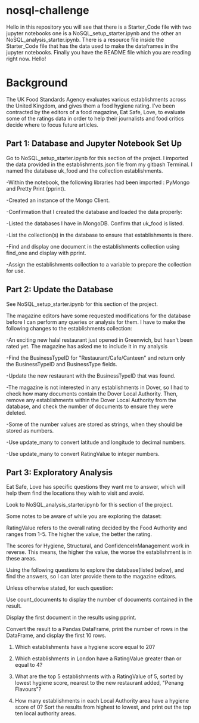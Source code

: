 # nosql-challenge
Hello in this repository you will see that there is a Starter_Code file with two jupyter notebooks one is a NoSQL_setup_starter.ipynb  and the other an NoSQL_analysis_starter.ipynb. There is a resource file inside the Starter_Code file that has the data used to make the dataframes in the jupyter notebooks.
Finally you have the README file which you are reading right now. Hello!
# Background
The UK Food Standards Agency evaluates various establishments across the United Kingdom, and gives them a food hygiene rating. I've been contracted by the editors of a food magazine, Eat Safe, Love, to evaluate some of the ratings data in order to help their journalists and food critics decide where to focus future articles.
## Part 1: Database and Jupyter Notebook Set Up
Go to NoSQL_setup_starter.ipynb for this section of the project.
I imported the data provided in the establishments.json file from my gitbash Terminal. I named the database uk_food and the collection establishments. 

-Within the notebook, the following libraries had been imported : PyMongo and Pretty Print (pprint).

-Created an instance of the Mongo Client.

-Confirmation that I created the database and loaded the data properly:

-Listed the databases I have in MongoDB. Confirm that uk_food is listed.

-List the collection(s) in the database to ensure that establishments is there.

-Find and display one document in the establishments collection using find_one and display with pprint.

-Assign the establishments collection to a variable to prepare the collection for use.

## Part 2: Update the Database

See NoSQL_setup_starter.ipynb for this section of the project.

The magazine editors have some requested modifications for the database before I can perform any queries or analysis for them. I have to make the following changes to the establishments collection:

-An exciting new halal restaurant just opened in Greenwich, but hasn't been rated yet. The magazine has asked me to include it in my analysis

-Find the BusinessTypeID for "Restaurant/Cafe/Canteen" and return only the BusinessTypeID and BusinessType fields.

-Update the new restaurant with the BusinessTypeID that was found.

-The magazine is not interested in any establishments in Dover, so I had to check how many documents contain the Dover Local Authority. Then, remove any establishments within the Dover Local Authority from the database, and check the number of documents to ensure they were deleted.

-Some of the number values are stored as strings, when they should be stored as numbers.

-Use update_many to convert latitude and longitude to decimal numbers.

-Use update_many to convert RatingValue to integer numbers.

## Part 3: Exploratory Analysis

Eat Safe, Love has specific questions they want me to answer, which will help them find the locations they wish to visit and avoid.

Look to NoSQL_analysis_starter.ipynb for this section of the project.

Some notes to be aware of while you are exploring the dataset:

RatingValue refers to the overall rating decided by the Food Authority and ranges from 1-5. The higher the value, the better the rating.

The scores for Hygiene, Structural, and ConfidenceInManagement work in reverse. This means, the higher the value, the worse the establishment is in these areas.

Using the following questions to explore the database(listed below), and find the answers, so I can later provide them to the magazine editors.

Unless otherwise stated, for each question:

Use count_documents to display the number of documents contained in the result.

Display the first document in the results using pprint.

Convert the result to a Pandas DataFrame, print the number of rows in the DataFrame, and display the first 10 rows.

1. Which establishments have a hygiene score equal to 20?

2. Which establishments in London have a RatingValue greater than or equal to 4?

3. What are the top 5 establishments with a RatingValue of 5, sorted by lowest hygiene score, nearest to the new restaurant added, "Penang Flavours"?

4. How many establishments in each Local Authority area have a hygiene score of 0? Sort the results from highest to lowest, and print out the top ten local authority areas.
